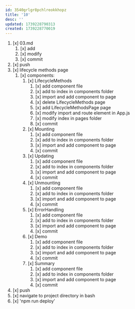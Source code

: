 ```yaml
---
id: 3540grlgr8pchlreokkhopz
title: '10'
desc: ''
updated: 1739228790313
created: 1739228770019
---
```


1. [x] 03.md
    1. [x] add
    1. [x] modify
    1. [x] commit
1. [x] push
1. [x] lifecycle methods page
    1. [x] components:
        1. [x] LifecycleMethods
            1. [x] add component file
            1. [x] add to index in components folder
            1. [x] import and add component to page
            1. [x] delete LifecycleMethods page
            1. [x] add LifecycleMethodsPage page
            1. [x] modify import and route element in App.js
            1. [x] modify index in pages folder
            1. [x] commit
        1. [x] Mounting
            1. [x] add component file
            1. [x] add to index in components folder
            1. [x] import and add component to page
            1. [x] commit
        1. [x] Updating
            1. [x] add component file
            1. [x] add to index in components folder
            1. [x] import and add component to page
            1. [x] commit
        1. [x] Unmounting
            1. [x] add component file
            1. [x] add to index in components folder
            1. [x] import and add component to page
            1. [x] commit
        1. [x] ErrorHandling
            1. [x] add component file
            1. [x] add to index in components folder
            1. [x] import and add component to page
            1. [x] commit
        1. [x] Demo
            1. [x] add component file
            1. [x] add to index in components folder
            1. [x] import and add component to page
            1. [x] commit
        1. [x] Summary
            1. [x] add component file
            1. [x] add to index in components folder
            1. [x] import and add component to page
            1. [x] commit
1. [x] push
1. [x] navigate to project directory in bash
1. [x] 'npm run deploy'
